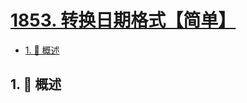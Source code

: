 # [1853. 转换日期格式【简单】](https://github.com/tnotesjs/TNotes.leetcode/tree/main/notes/1853.%20%E8%BD%AC%E6%8D%A2%E6%97%A5%E6%9C%9F%E6%A0%BC%E5%BC%8F%E3%80%90%E7%AE%80%E5%8D%95%E3%80%91)

<!-- region:toc -->

- [1. 📝 概述](#1--概述)

<!-- endregion:toc -->

## 1. 📝 概述
